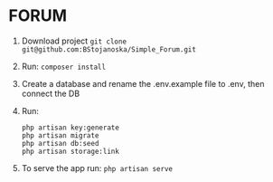 # FORUM

1. Download project
    `git clone git@github.com:BStojanoska/Simple_Forum.git`

2. Run:
    `composer install`

3. Create a database and rename the .env.example file to .env, then connect the DB

4. Run:
    ```
    php artisan key:generate
    php artisan migrate
    php artisan db:seed
    php artisan storage:link
    ```

5. To serve the app run:
    `php artisan serve`
